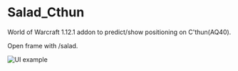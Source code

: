 # Salad_Cthun

World of Warcraft 1.12.1 addon to predict/show positioning on C'thun(AQ40).

Open frame with /salad.

![UI example](http://i.imgur.com/88LiTs5.png)

